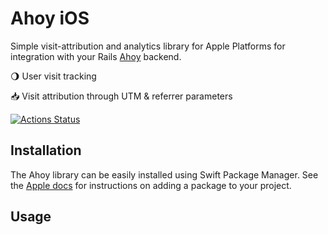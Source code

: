 # Ahoy iOS

Simple visit-attribution and analytics library for Apple Platforms for integration with your Rails [Ahoy](http://github.com/ankane/ahoy) backend.

🌖 User visit tracking

📥 Visit attribution through UTM & referrer parameters

[![Actions Status](https://github.com/namolnad/ahoy-ios/workflows/tests/badge.svg)](https://github.com/namolnad/ahoy-ios/actions)

## Installation

The Ahoy library can be easily installed using Swift Package Manager. See the [Apple docs](https://developer.apple.com/documentation/xcode/adding_package_dependencies_to_your_app) for instructions on adding a package to your project.

## Usage
